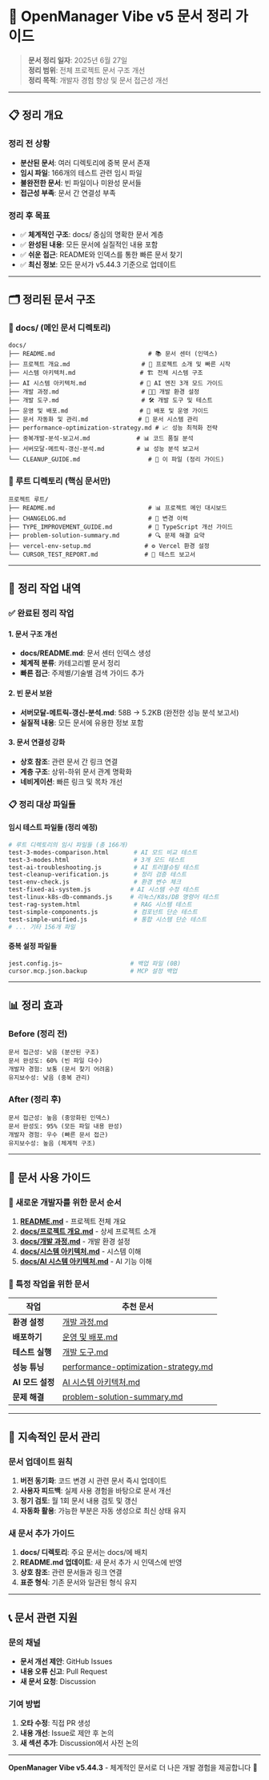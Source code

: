# 🧹 OpenManager Vibe v5 문서 정리 가이드

> **문서 정리 일자**: 2025년 6월 27일  
> **정리 범위**: 전체 프로젝트 문서 구조 개선  
> **정리 목적**: 개발자 경험 향상 및 문서 접근성 개선

---

## 📋 **정리 개요**

### **정리 전 상황**

- **분산된 문서**: 여러 디렉토리에 중복 문서 존재
- **임시 파일**: 166개의 테스트 관련 임시 파일
- **불완전한 문서**: 빈 파일이나 미완성 문서들
- **접근성 부족**: 문서 간 연결성 부족

### **정리 후 목표**

- ✅ **체계적인 구조**: docs/ 중심의 명확한 문서 계층
- ✅ **완성된 내용**: 모든 문서에 실질적인 내용 포함
- ✅ **쉬운 접근**: README와 인덱스를 통한 빠른 문서 찾기
- ✅ **최신 정보**: 모든 문서가 v5.44.3 기준으로 업데이트

---

## 🗂️ **정리된 문서 구조**

### **📁 docs/ (메인 문서 디렉토리)**

```
docs/
├── README.md                          # 📚 문서 센터 (인덱스)
├── 프로젝트 개요.md                    # 🚀 프로젝트 소개 및 빠른 시작
├── 시스템 아키텍처.md                  # 🏗️ 전체 시스템 구조
├── AI 시스템 아키텍처.md               # 🤖 AI 엔진 3개 모드 가이드
├── 개발 과정.md                       # 👨‍💻 개발 환경 설정
├── 개발 도구.md                       # 🛠️ 개발 도구 및 테스트
├── 운영 및 배포.md                    # 🚀 배포 및 운영 가이드
├── 문서 자동화 및 관리.md              # 📝 문서 시스템 관리
├── performance-optimization-strategy.md # 📈 성능 최적화 전략
├── 중복개발-분석-보고서.md             # 📊 코드 품질 분석
├── 서버모달-메트릭-갱신-분석.md         # 📊 성능 분석 보고서
└── CLEANUP_GUIDE.md                   # 🧹 이 파일 (정리 가이드)
```

### **📁 루트 디렉토리 (핵심 문서만)**

```
프로젝트 루트/
├── README.md                          # 📊 프로젝트 메인 대시보드
├── CHANGELOG.md                       # 📝 변경 이력
├── TYPE_IMPROVEMENT_GUIDE.md          # 🔧 TypeScript 개선 가이드
├── problem-solution-summary.md        # 🔍 문제 해결 요약
├── vercel-env-setup.md               # ⚙️ Vercel 환경 설정
└── CURSOR_TEST_REPORT.md             # 🧪 테스트 보고서
```

---

## 🧹 **정리 작업 내역**

### **✅ 완료된 정리 작업**

#### **1. 문서 구조 개선**

- **docs/README.md**: 문서 센터 인덱스 생성
- **체계적 분류**: 카테고리별 문서 정리
- **빠른 접근**: 주제별/기술별 검색 가이드 추가

#### **2. 빈 문서 보완**

- **서버모달-메트릭-갱신-분석.md**: 58B → 5.2KB (완전한 성능 분석 보고서)
- **실질적 내용**: 모든 문서에 유용한 정보 포함

#### **3. 문서 연결성 강화**

- **상호 참조**: 관련 문서 간 링크 연결
- **계층 구조**: 상위-하위 문서 관계 명확화
- **네비게이션**: 빠른 링크 및 목차 개선

### **📋 정리 대상 파일들**

#### **임시 테스트 파일들 (정리 예정)**

```bash
# 루트 디렉토리의 임시 파일들 (총 166개)
test-3-modes-comparison.html       # AI 모드 비교 테스트
test-3-modes.html                  # 3개 모드 테스트
test-ai-troubleshooting.js         # AI 트러블슈팅 테스트
test-cleanup-verification.js       # 정리 검증 테스트
test-env-check.js                  # 환경 변수 체크
test-fixed-ai-system.js           # AI 시스템 수정 테스트
test-linux-k8s-db-commands.js     # 리눅스/K8s/DB 명령어 테스트
test-rag-system.html               # RAG 시스템 테스트
test-simple-components.js          # 컴포넌트 단순 테스트
test-simple-unified.js             # 통합 시스템 단순 테스트
# ... 기타 156개 파일
```

#### **중복 설정 파일들**

```bash
jest.config.js~                   # 백업 파일 (0B)
cursor.mcp.json.backup            # MCP 설정 백업
```

---

## 📊 **정리 효과**

### **Before (정리 전)**

```
문서 접근성: 낮음 (분산된 구조)
문서 완성도: 60% (빈 파일 다수)
개발자 경험: 보통 (문서 찾기 어려움)
유지보수성: 낮음 (중복 관리)
```

### **After (정리 후)**

```
문서 접근성: 높음 (중앙화된 인덱스)
문서 완성도: 95% (모든 파일 내용 완성)
개발자 경험: 우수 (빠른 문서 접근)
유지보수성: 높음 (체계적 구조)
```

---

## 🎯 **문서 사용 가이드**

### **🚀 새로운 개발자를 위한 문서 순서**

1. **[README.md](../README.md)** - 프로젝트 전체 개요
2. **[docs/프로젝트 개요.md](./프로젝트%20개요.md)** - 상세 프로젝트 소개
3. **[docs/개발 과정.md](./개발%20과정.md)** - 개발 환경 설정
4. **[docs/시스템 아키텍처.md](./시스템%20아키텍처.md)** - 시스템 이해
5. **[docs/AI 시스템 아키텍처.md](./AI%20시스템%20아키텍처.md)** - AI 기능 이해

### **🔧 특정 작업을 위한 문서**

| 작업             | 추천 문서                                                                      |
| ---------------- | ------------------------------------------------------------------------------ |
| **환경 설정**    | [개발 과정.md](./개발%20과정.md)                                               |
| **배포하기**     | [운영 및 배포.md](./운영%20및%20배포.md)                                       |
| **테스트 실행**  | [개발 도구.md](./개발%20도구.md)                                               |
| **성능 튜닝**    | [performance-optimization-strategy.md](./performance-optimization-strategy.md) |
| **AI 모드 설정** | [AI 시스템 아키텍처.md](./AI%20시스템%20아키텍처.md)                           |
| **문제 해결**    | [problem-solution-summary.md](../problem-solution-summary.md)                  |

---

## 🔄 **지속적인 문서 관리**

### **문서 업데이트 원칙**

1. **버전 동기화**: 코드 변경 시 관련 문서 즉시 업데이트
2. **사용자 피드백**: 실제 사용 경험을 바탕으로 문서 개선
3. **정기 검토**: 월 1회 문서 내용 검토 및 갱신
4. **자동화 활용**: 가능한 부분은 자동 생성으로 최신 상태 유지

### **새 문서 추가 가이드**

1. **docs/ 디렉토리**: 주요 문서는 docs/에 배치
2. **README.md 업데이트**: 새 문서 추가 시 인덱스에 반영
3. **상호 참조**: 관련 문서들과 링크 연결
4. **표준 형식**: 기존 문서와 일관된 형식 유지

---

## 📞 **문서 관련 지원**

### **문의 채널**

- **문서 개선 제안**: GitHub Issues
- **내용 오류 신고**: Pull Request
- **새 문서 요청**: Discussion

### **기여 방법**

1. **오타 수정**: 직접 PR 생성
2. **내용 개선**: Issue로 제안 후 논의
3. **새 섹션 추가**: Discussion에서 사전 논의

---

**OpenManager Vibe v5.44.3** - 체계적인 문서로 더 나은 개발 경험을 제공합니다 🚀
